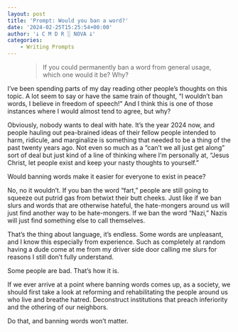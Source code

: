 ```yaml
---
layout: post
title: 'Prompt: Would you ban a word?'
date: '2024-02-25T15:25:54+00:00'
author: '𐕣 C M D R ░ NOVA 𐕣'
categories:
    - Writing Prompts
---
```


<!-- wp:pullquote -->
<figure class="wp-block-pullquote"><blockquote><p>If you could permanently ban a word from general usage, which one would it be? Why?</p></blockquote></figure>
<!-- /wp:pullquote -->

<!-- wp:paragraph -->
<p>I’ve been spending parts of my day reading other people’s thoughts on this topic. A lot seem to say or have the same train of thought, “I wouldn’t ban words, I believe in freedom of speech!” And I think this is one of those instances where I would almost tend to agree, but why?</p>
<!-- /wp:paragraph -->

<!-- wp:paragraph -->
<p>Obviously, nobody wants to deal with hate. It’s the year 2024 now, and people hauling out pea-brained ideas of their fellow people intended to harm, ridicule, and marginalize is something that needed to be a thing of the past twenty years ago. Not even so much as a “can’t we all just get along” sort of deal but just kind of a line of thinking where I’m personally at, “Jesus Christ, let people exist and keep your nasty thoughts to yourself.”</p>
<!-- /wp:paragraph -->

<!-- wp:paragraph -->
<p>Would banning words make it easier for everyone to exist in peace? </p>
<!-- /wp:paragraph -->

<!-- wp:paragraph -->
<p>No, no it wouldn’t. If you ban the word “fart,” people are still going to squeeze out putrid gas from betwixt their butt cheeks. Just like if we ban slurs and words that are otherwise hateful, the hate-mongers around us will just find another way to be hate-mongers. If we ban the word “Nazi,” Nazis will just find something else to call themselves.</p>
<!-- /wp:paragraph -->

<!-- wp:paragraph -->
<p>That’s the thing about language, it’s endless. Some words are unpleasant, and I know this especially from experience. Such as completely at random having a dude come at me from my driver side door calling me slurs for reasons I still don’t fully understand.</p>
<!-- /wp:paragraph -->

<!-- wp:paragraph -->
<p>Some people are bad. That’s how it is.</p>
<!-- /wp:paragraph -->

<!-- wp:paragraph -->
<p>If we ever arrive at a point where banning words comes up, as a society, we should first take a look at reforming and rehabilitating the people around us who live and breathe hatred. Deconstruct institutions that preach inferiority and the othering of our neighbors.</p>
<!-- /wp:paragraph -->

<!-- wp:paragraph -->
<p>Do that, and banning words won’t matter.</p>
<!-- /wp:paragraph -->